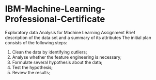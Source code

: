 # IBM-Machine-Learning-Professional-Certificate
Exploratory data Analysis for Machine Learning Assignment
Brief description of the data set and a summary of its attributes
The initial plan consists of the following steps:
1. Clean the data by identifying outliers;
2. Analyse whether the feature engineering is necessary;
3. Formulate several hypothesis about the data;
4. Test the hypothesis;
5. Review the results;

